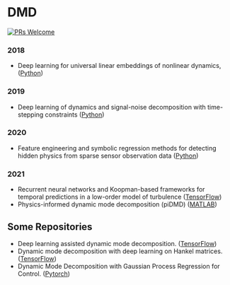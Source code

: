 # DMD

[![PRs Welcome](https://img.shields.io/badge/PRs-welcome-brightgreen.svg?style=flat-square)](http://makeapullrequest.com)


### 2018
* Deep learning for universal linear embeddings of nonlinear dynamics, ([Python](https://github.com/BethanyL/DeepKoopman))

### 2019
* Deep learning of dynamics and signal-noise decomposition with time-stepping constraints ([Python](https://github.com/snagcliffs/RKNN))

### 2020
* Feature engineering and symbolic regression methods for detecting hidden physics from sparse sensor observation data ([Python](https://github.com/sayin/Data_Driven_Symbolic_Regression))


### 2021
* Recurrent neural networks and Koopman-based frameworks for temporal predictions in a low-order model of turbulence ([TensorFlow](https://github.com/KTH-Nek5000/9eqModel_KNFandLSTM))
* Physics-informed dynamic mode decomposition (piDMD) ([MATLAB](https://github.com/baddoo/piDMD))


## Some Repositories

* Deep learning assisted dynamic mode decomposition. ([TensorFlow](https://github.com/jaylago/dldmd))
* Dynamic mode decomposition with deep learning on Hankel matrices. ([TensorFlow](https://github.com/JayLago/Hankel-DLDMD))
* Dynamic Mode Decomposition with Gaussian Process Regression for Control. ([Pytorch](https://github.com/alextsolovikos/DMDcGP))
